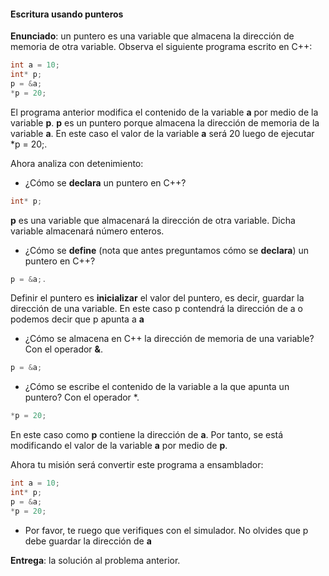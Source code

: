 #### Escritura usando punteros

**Enunciado**: un puntero es una variable que almacena la dirección de memoria de otra variable. Observa el siguiente programa escrito en C++:

``` cpp
int a = 10;
int* p;
p = &a;
*p = 20;
```

El programa anterior modifica el contenido de la variable **a** por medio de la variable **p**. **p** es un puntero porque almacena la dirección de memoria de la variable **a**. En este caso el valor de la variable **a** será 20 luego de ejecutar *p = 20;. 

Ahora analiza con detenimiento:

- ¿Cómo se **declara** un puntero en C++? 

``` cpp
int* p;
```

**p** es una variable que almacenará la dirección de otra variable. Dicha variable almacenará número enteros.

- ¿Cómo se **define** (nota que antes preguntamos cómo se **declara**) un puntero en C++? 

``` cpp
p = &a;. 
```

Definir el puntero es **inicializar** el valor del puntero, es decir, guardar la dirección de una variable. En este caso p contendrá la dirección de a o podemos decir que p apunta a **a**

- ¿Cómo se almacena en C++ la dirección de memoria de una variable? Con el operador **&**. 

``` cpp
p = &a;
```

- ¿Cómo se escribe el contenido de la variable a la que apunta un puntero? Con el operador *. 

``` cpp
*p = 20;
```

En este caso como **p** contiene la dirección de **a**. Por tanto, se está modificando el valor 
de la variable **a** por medio de **p**.

Ahora tu misión será convertir este programa a ensamblador:

``` cpp
int a = 10;
int* p;
p = &a;
*p = 20;
```

- Por favor, te ruego que verifiques con el simulador. No olvides que p debe guardar la dirección de **a** 

**Entrega**: la solución al problema anterior.